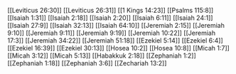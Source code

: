 [[Leviticus 26:30]]
[[Leviticus 26:31]]
[[1 Kings 14:23]]
[[Psalms 115:8]]
[[Isaiah 1:31]]
[[Isaiah 2:18]]
[[Isaiah 2:20]]
[[Isaiah 6:11]]
[[Isaiah 24:1]]
[[Isaiah 27:9]]
[[Isaiah 32:13]]
[[Isaiah 64:10]]
[[Jeremiah 2:15]]
[[Jeremiah 9:10]]
[[Jeremiah 9:11]]
[[Jeremiah 9:19]]
[[Jeremiah 10:22]]
[[Jeremiah 17:3]]
[[Jeremiah 34:22]]
[[Jeremiah 51:18]]
[[Ezekiel 5:14]]
[[Ezekiel 6:4]]
[[Ezekiel 16:39]]
[[Ezekiel 30:13]]
[[Hosea 10:2]]
[[Hosea 10:8]]
[[Micah 1:7]]
[[Micah 3:12]]
[[Micah 5:13]]
[[Habakkuk 2:18]]
[[Zephaniah 1:2]]
[[Zephaniah 1:18]]
[[Zephaniah 3:6]]
[[Zechariah 13:2]]
